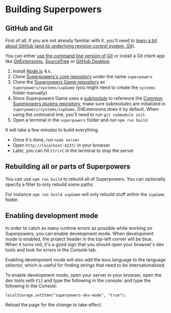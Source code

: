 # Building Superpowers 

## GitHub and Git

First of all, if you are not already familiar with it, you'll need to
[learn a bit about GitHub (and its underlying revision control system, Git)](https://google.com/search?q=learn+git+github).

You can either [use the command line version of Git](http://git-scm.com/) or install a Git client app
like [GitExtensions](http://gitextensions.github.io/), [SourceTree](https://www.sourcetreeapp.com/) or [GitHub Desktop](https://desktop.github.com/).

  1. Install [Node.js](http://nodejs.org/) 4.x.
  2. Clone [Superpowers's core repository](https://github.com/superpowers/superpowers) under the name `superpowers`
  3. Clone the [Superpowers Game repository](https://github.com/superpowers/superpowers-game) as `superpowers/systems/supGame` (you might need to create the `systems` folder manually)
  4. Since Superpowers Game uses a [submodule](https://git-scm.com/book/en/v2/Git-Tools-Submodules) to reference the [Common Superpowers plugins repository](https://github.com/superpowers/superpowers-common-plugins),
    make sure submodules are initialized in `superpowers/systems/supGame`.
    GitExtensions does it by default. When using the command line, you'll need to run `git submodule init`.
  5. Open a terminal in the `superpowers` folder and run `npm run build`
  
It will take a few minutes to build everything.

 * Once it's done, run `node server`
 * Open `http://localhost:4237/` in your browser
 * Later, you can hit `Ctrl+C` in the terminal to stop the server

## Rebuilding all or parts of Superpowers

You can use `npm run build` to rebuild all of Superpowers. You can optionally specify a filter to only rebuild some paths.

For instance `npm run build supGame` will only rebuild stuff within the `supGame` folder.


## Enabling development mode

In order to catch as many runtime errors as possible while working on Superpowers,
you can enable development mode.
When development mode is enabled, the project header in the top-left corner
will be blue. When it turns red, it's a good sign that you should
open your browser's dev tools and look for errors in the Console tab.

Enabling development mode will also add the `None` language to the language selector, which is useful for finding strings that need to be internationalized.

To enable development mode, open your server in your browser, open the dev tools with `F12` and type the following in the console:  and type the following in the Console:

    localStorage.setItem("superpowers-dev-mode", "true");

Reload the page for the change to take effect.
